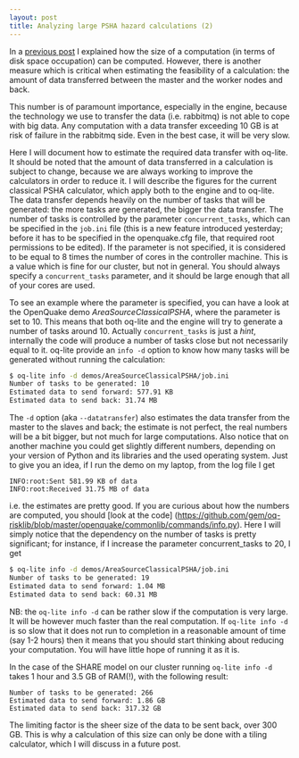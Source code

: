 ```yaml
---
layout: post
title: Analyzing large PSHA hazard calculations (2)
---
```


In a [previous post](/2015/06/16/large-psha-calculations) I explained
how the size of a computation (in terms of disk space occupation) can
be computed. However, there is another measure which is critical when
estimating the feasibility of a calculation: the amount of data
transferred between the master and the worker nodes and back.

This number is of paramount importance, especially in the engine,
because the technology we use to transfer the data (i.e. rabbitmq)
is not able to cope with big data. Any computation with a
data transfer exceeding 10 GB is at risk of failure in the rabbitmq side.
Even in the best case, it will be very slow.

Here I will document how to estimate the required data transfer with
oq-lite.  It should be noted that the amount of data transferred in a
calculation is subject to change, because we are always working to
improve the calculators in order to reduce it. I will describe the
figures for the current classical PSHA calculator, which apply both to
the engine and to oq-lite. The data transfer depends heavily on the
number of tasks that will be generated: the more tasks are generated,
the bigger the data transfer. The number of tasks is controlled by the
parameter `concurrent_tasks`, which can be specified in the `job.ini`
file (this is a new feature introduced yesterday; before it has to be
specified in the openquake.cfg file, that required root permissions to
be edited).  If the parameter is not specified, it is considered to be
equal to 8 times the number of cores in the controller machine. This
is a value which is fine for our cluster, but not in general. You should
always specify a `concurrent_tasks` parameter, and it should be large
enough that all of your cores are used. 

To see an example where the parameter is specified, you can have a
look at the OpenQuake demo *AreaSourceClassicalPSHA*, where the parameter is
set to 10. This means that both oq-lite and the engine will try to
generate a number of tasks around 10. Actually
`concurrent_tasks` is just a *hint*, internally the code will produce
a number of tasks close but not necessarily equal to it. oq-lite
provide an `info -d` option to know how many tasks will be generated
without running the calculation:

```bash
$ oq-lite info -d demos/AreaSourceClassicalPSHA/job.ini
Number of tasks to be generated: 10
Estimated data to send forward: 577.91 KB
Estimated data to send back: 31.74 MB
```

The `-d` option (aka `--datatransfer`) also estimates the data transfer
from the master to the slaves and back; the estimate is not perfect,
the real numbers will be a bit bigger, but not much for large
computations. Also notice that on another machine you could get
slightly different numbers, depending on your version of Python and
its libraries and the used operating system. Just to give you an idea,
if I run the demo on my laptop, from the log file I get

```
INFO:root:Sent 581.99 KB of data
INFO:root:Received 31.75 MB of data
```

i.e. the estimates are pretty good. If you are curious about how the
numbers are computed, you should [look at the code]
(https://github.com/gem/oq-risklib/blob/master/openquake/commonlib/commands/info.py). Here I will simply notice that the dependency on the number of tasks is
pretty significant; for instance, if I increase the parameter concurrent_tasks
to 20, I get

```bash
$ oq-lite info -d demos/AreaSourceClassicalPSHA/job.ini
Number of tasks to be generated: 19
Estimated data to send forward: 1.04 MB
Estimated data to send back: 60.31 MB
```

NB: the `oq-lite info -d` can be rather slow if the computation is very
large. It will be however much faster than the real computation.
If `oq-lite info -d` is so slow that it does not run to completion in a
reasonable amount of time (say 1-2 hours) then it means that you should
start thinking about reducing your computation. You will have little hope
of running it as it is.

In the case of the SHARE model on our cluster running
`oq-lite info -d` takes 1 hour and 3.5 GB of RAM(!), with the following result:

```
Number of tasks to be generated: 266
Estimated data to send forward: 1.86 GB
Estimated data to send back: 317.32 GB
```

The limiting factor is the sheer size of the data to be sent back,
over 300 GB. This is why a calculation of this size can only be
done with a tiling calculator, which I will discuss in a future
post.
